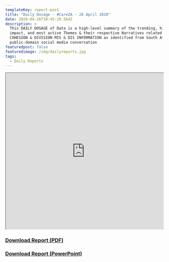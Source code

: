 ```yaml
---
templateKey: report-post
title: "Daily Dosage - #CareZA - 26 April 2020"
date: 2020-04-26T10:45:29.564Z
description: >
  This DAILY DOSAGE of Data is a high-level summary of the trending, highest
  impact, and most active Themes & their respective Narratives related to SOCIAL
  COHESION & DIVISION MIS & DIS INFORMATION as identified from South African
  public-domain social media conversation
featuredpost: false
featuredimage: /img/dailyreports.jpg
tags:
  - Daily Reports
---
```

<iframe src="https://drive.google.com/file/d/1pZy2BFvwcQzO-aOxN0aRI4kSEC6n86MR/preview" width="100%" height="500"></iframe>
<a href="https://drive.google.com/u/0/uc?id=1pZy2BFvwcQzO-aOxN0aRI4kSEC6n86MR&export=download" target="blank"><h3><strong>Download Report (PDF)</h3></strong></a>
<a href="https://docs.google.com/presentation/d/1Uyo8bfcvxjvWpMvL-VMkBYFS8-5qdESsEQr9Hz33Pdg/edit?usp=sharing" target="blank"><h3><strong>Download Report (PowerPoint)</h3></strong></a>


